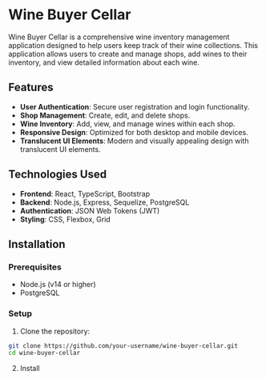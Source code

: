 # Wine Buyer Cellar

Wine Buyer Cellar is a comprehensive wine inventory management application designed to help users keep track of their wine collections. This application allows users to create and manage shops, add wines to their inventory, and view detailed information about each wine.

## Features

- **User Authentication**: Secure user registration and login functionality.
- **Shop Management**: Create, edit, and delete shops.
- **Wine Inventory**: Add, view, and manage wines within each shop.
- **Responsive Design**: Optimized for both desktop and mobile devices.
- **Translucent UI Elements**: Modern and visually appealing design with translucent UI elements.

## Technologies Used

- **Frontend**: React, TypeScript, Bootstrap
- **Backend**: Node.js, Express, Sequelize, PostgreSQL
- **Authentication**: JSON Web Tokens (JWT)
- **Styling**: CSS, Flexbox, Grid

## Installation

### Prerequisites

- Node.js (v14 or higher)
- PostgreSQL

### Setup

1. Clone the repository:

```sh
git clone https://github.com/your-username/wine-buyer-cellar.git
cd wine-buyer-cellar
```

2. Install

